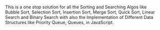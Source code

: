 This is a one stop solution for all the Sorting and Searching Algos like Bubble Sort, Selection Sort, Insertion Sort, Merge Sort, Quick Sort, Linear Search and Binary Search with also the Implementation of Different Data Structures like Priority Queue, Queues, in JavaScript.